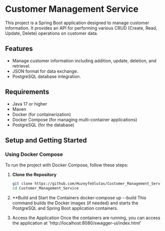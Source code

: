 # Customer Management Service

This project is a Spring Boot application designed to manage customer information. It provides an API for performing various CRUD (Create, Read, Update, Delete) operations on customer data.

## Features

- Manage customer information including addition, update, deletion, and retrieval.
- JSON format for data exchange.
- PostgreSQL database integration.

## Requirements

- Java 17 or higher
- Maven
- Docker (for containerization)
- Docker Compose (for managing multi-container applications)
- PostgreSQL (for the database)

## Setup and Getting Started

### Using Docker Compose

To run the project with Docker Compose, follow these steps:

1. **Clone the Repository**

   ```bash
   git clone https://github.com/HuzeyfeUlutas/Customer_Management_Service.git
   cd Customer_Management_Service
2. **Build and Start the Containers
   docker-compose up --build
   This command builds the Docker images (if needed) and starts the PostgreSQL and Spring Boot application containers.

3. Access the Application
   Once the containers are running, you can access the application at 'http://localhost:8080/swagger-ui/index.html'

